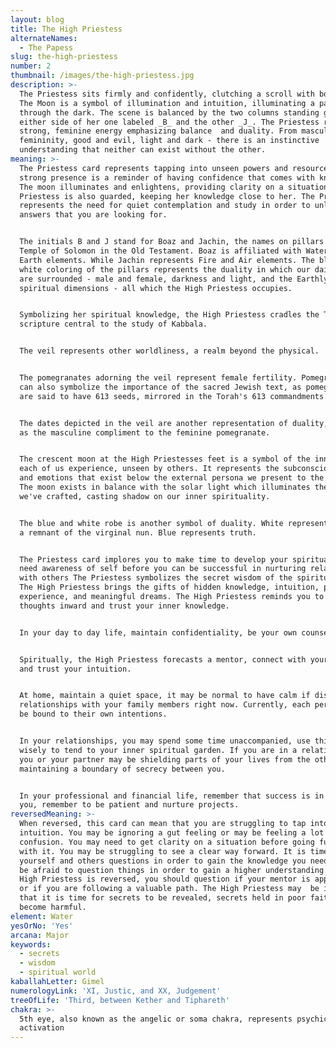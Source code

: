 ```yaml
---
layout: blog
title: The High Priestess
alternateNames:
  - The Papess
slug: the-high-priestess
number: 2
thumbnail: /images/the-high-priestess.jpg
description: >-
  The Priestess sits firmly and confidently, clutching a scroll with both hands.
  The Moon is a symbol of illumination and intuition, illuminating a path
  through the dark. The scene is balanced by the two columns standing guard at
  either side of her one labeled _B_ and the other _J_. The Priestess represents
  strong, feminine energy emphasizing balance  and duality. From masculinity and
  femininity, good and evil, light and dark - there is an instinctive
  understanding that neither can exist without the other.
meaning: >-
  The Priestess card represents tapping into unseen powers and resources. Her
  strong presence is a reminder of having confidence that comes with knowledge.
  The moon illuminates and enlightens, providing clarity on a situation. The
  Priestess is also guarded, keeping her knowledge close to her. The Priestess
  represents the need for quiet contemplation and study in order to unlock the
  answers that you are looking for. 


  The initials B and J stand for Boaz and Jachin, the names on pillars in the
  Temple of Solomon in the Old Testament. Boaz is affiliated with Water and
  Earth elements. While Jachin represents Fire and Air elements. The black and
  white coloring of the pillars represents the duality in which our daily lives
  are surrounded - male and female, darkness and light, and the Earthly and
  spiritual dimensions - all which the High Priestess occupies.


  Symbolizing her spiritual knowledge, the High Priestess cradles the Torah, a
  scripture central to the study of Kabbala. 


  The veil represents other worldliness, a realm beyond the physical.


  The pomegranates adorning the veil represent female fertility. Pomegranates
  can also symbolize the importance of the sacred Jewish text, as pomegranates
  are said to have 613 seeds, mirrored in the Torah's 613 commandments. 


  The dates depicted in the veil are another representation of duality, serving
  as the masculine compliment to the feminine pomegranate.


  The crescent moon at the High Priestesses feet is a symbol of the inner life
  each of us experience, unseen by others. It represents the subconsciousness
  and emotions that exist below the external persona we present to the world.
  The moon exists in balance with the solar light which illuminates the identity
  we've crafted, casting shadow on our inner spirituality.


  The blue and white robe is another symbol of duality. White represents purity,
  a remnant of the virginal nun. Blue represents truth. 


  The Priestess card implores you to make time to develop your spirituality. You
  need awareness of self before you can be successful in nurturing relationships
  with others The Priestess symbolizes the secret wisdom of the spiritual realm.
  The High Priestess brings the gifts of hidden knowledge, intuition, psychic
  experience, and meaningful dreams. The High Priestess reminds you to turn your
  thoughts inward and trust your inner knowledge. 


  In your day to day life, maintain confidentiality, be your own counsel. 


  Spiritually, the High Priestess forecasts a mentor, connect with your guides
  and trust your intuition. 


  At home, maintain a quiet space, it may be normal to have calm if distant
  relationships with your family members right now. Currently, each person may
  be bound to their own intentions.


  In your relationships, you may spend some time unaccompanied, use this time
  wisely to tend to your inner spiritual garden. If you are in a relationship,
  you or your partner may be shielding parts of your lives from the other,
  maintaining a boundary of secrecy between you. 


  In your professional and financial life, remember that success is in store for
  you, remember to be patient and nurture projects.
reversedMeaning: >-
  When reversed, this card can mean that you are struggling to tap into your
  intuition. You may be ignoring a gut feeling or may be feeling a lot of
  confusion. You may need to get clarity on a situation before going further
  with it. You may be struggling to see a clear way forward. It is time to ask
  yourself and others questions in order to gain the knowledge you need. Do not
  be afraid to question things in order to gain a higher understanding. When the
  High Priestess is reversed, you should question if your mentor is appropriate,
  or if you are following a valuable path. The High Priestess may  be indicating
  that it is time for secrets to be revealed, secrets held in poor faith can
  become harmful.
element: Water
yesOrNo: 'Yes'
arcana: Major
keywords:
  - secrets
  - wisdom
  - spiritual world
kaballahLetter: Gimel
numerologyLink: 'XI, Justic, and XX, Judgement'
treeOfLife: 'Third, between Kether and Tiphareth'
chakra: >-
  5th eye, also known as the angelic or soma chakra, represents psychic
  activation
---
```


